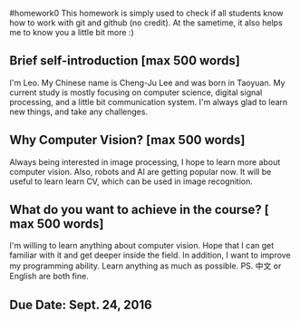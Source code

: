 #homework0
This homework is simply used to check if all students know how to work with git and github (no credit).
At the sametime, it also helps me to know you a little bit more :)

## Brief self-introduction [max 500 words]
  I'm Leo. My Chinese name is Cheng-Ju Lee and was born in Taoyuan. My current study is mostly focusing on computer science, digital signal processing, and a little bit communication system. I'm always glad to learn new things, and take any challenges.
## Why Computer Vision? [max 500 words]
  Always being interested in image processing, I hope to learn more about computer vision. Also, robots and AI are getting popular now. It will be useful to learn learn CV, which can be used in image recognition. 
## What do you want to achieve in the course? [ max 500 words]
  I'm willing to learn anything about computer vision. Hope that I can get familiar with it and get deeper inside the field. In addition, I want to improve my programming ability. Learn anything as much as possible.
PS. 中文 or English are both fine.

## Due Date: Sept. 24, 2016
